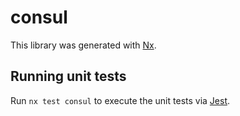 # consul

This library was generated with [Nx](https://nx.dev).





## Running unit tests

Run `nx test consul` to execute the unit tests via [Jest](https://jestjs.io).


